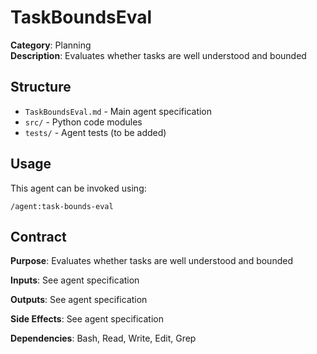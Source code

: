 # TaskBoundsEval

**Category**: Planning  
**Description**: Evaluates whether tasks are well understood and bounded

## Structure

- `TaskBoundsEval.md` - Main agent specification
- `src/` - Python code modules
- `tests/` - Agent tests (to be added)

## Usage

This agent can be invoked using:
```
/agent:task-bounds-eval
```

## Contract

**Purpose**: Evaluates whether tasks are well understood and bounded

**Inputs**: See agent specification

**Outputs**: See agent specification

**Side Effects**: See agent specification

**Dependencies**: Bash, Read, Write, Edit, Grep
